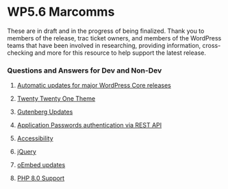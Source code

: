 # WP5.6 Marcomms
These are in draft and in the progress of being finalized. Thank you to members of the release, trac ticket owners, and members of the WordPress teams that have been involved in researching, providing information, cross-checking and more for this resource to help support the latest release. 

### Questions and Answers for Dev and Non-Dev

1) [Automatic updates for major WordPress Core releases](https://github.com/wpmarketingteam/WP5.6Marcomms/blob/master/Questions%20and%20Answers/1_automatic_updates.md)

2) [Twenty Twenty One Theme](https://github.com/wpmarketingteam/WP5.6Marcomms/blob/master/Questions%20and%20Answers/2_twenty_twenty_one_theme.md)

3) [Gutenberg Updates](https://github.com/wpmarketingteam/WP5.6Marcomms/blob/master/Questions%20and%20Answers/3_gutenberg_updates.md)

4) [Application Passwords authentication via REST API](https://github.com/wpmarketingteam/WP5.6Marcomms/blob/master/Questions%20and%20Answers/4_application_password_authentication.md)

5) [Accessibility](https://github.com/wpmarketingteam/WP5.6Marcomms/blob/master/Questions%20and%20Answers/5_accessibility.md)

6) [jQuery](https://github.com/wpmarketingteam/WP5.6Marcomms/blob/master/Questions%20and%20Answers/6_jquery.md)

7) [oEmbed updates](https://github.com/wpmarketingteam/WP5.6Marcomms/blob/master/Questions%20and%20Answers/7_oembed_updates.md)

8) [PHP 8.0 Support](https://github.com/wpmarketingteam/WP5.6Marcomms/blob/master/Questions%20and%20Answers/8_php8_support.md)

